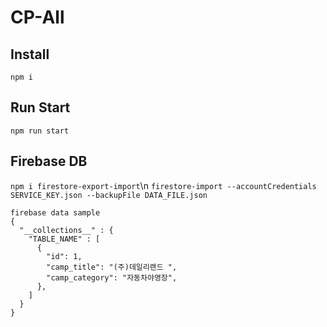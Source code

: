 # CP-All 

## Install
```npm i ```

## Run Start
``` npm run start ```

## Firebase DB
``` npm i firestore-export-import ```\n
``` firestore-import --accountCredentials SERVICE_KEY.json --backupFile DATA_FILE.json ```
``` 
firebase data sample
{
  "__collections__" : {
    "TABLE_NAME" : [
      {   
        "id": 1,
        "camp_title": "(주)데일리랜드 ",
        "camp_category": "자동차야영장",
      },
    ]
  }
}
```
